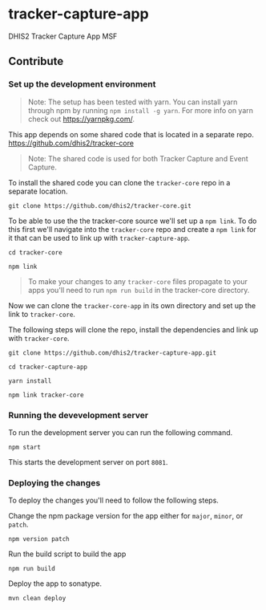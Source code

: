 # tracker-capture-app
DHIS2 Tracker Capture App MSF

## Contribute

### Set up the development environment

> Note: The setup has been tested with yarn. You can install yarn through npm by running `npm install -g yarn`. For more info on yarn check out https://yarnpkg.com/.

This app depends on some shared code that is located in a separate repo. https://github.com/dhis2/tracker-core

> Note: The shared code is used for both Tracker Capture and Event Capture.

To install the shared code you can clone the `tracker-core` repo in a separate location.

```
git clone https://github.com/dhis2/tracker-core.git
```

To be able to use the the tracker-core source we'll set up a `npm link`. To do this first we'll navigate into the `tracker-core` repo and create a `npm link` for it that can be used to link up with `tracker-capture-app`.
```
cd tracker-core

npm link
```

> To make your changes to any `tracker-core` files propagate to your apps you'll need to run `npm run build` in the tracker-core directory.

Now we can clone the `tracker-core-app` in its own directory and set up the link to `tracker-core`.

The following steps will clone the repo, install the dependencies and link up with `tracker-core`.

```
git clone https://github.com/dhis2/tracker-capture-app.git

cd tracker-capture-app

yarn install

npm link tracker-core
```

### Running the devevelopment server

To run the development server you can run the following command.

```
npm start
```

This starts the development server on port `8081`.

### Deploying the changes
To deploy the changes you'll need to follow the following steps.

Change the npm package version for the app either for `major`, `minor`, or `patch`.
```
npm version patch
```

Run the build script to build the app
```
npm run build
```

Deploy the app to sonatype.
```
mvn clean deploy
```
